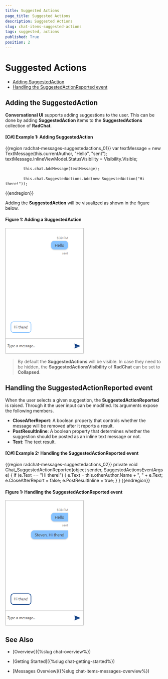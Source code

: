 ```yaml
---
title: Suggested Actions
page_title: Suggested Actions
description: Suggested Actions
slug: chat-items-suggested-actions
tags: suggested, actions
published: True
position: 2
---
```


# Suggested Actions

* [Adding SuggestedAction](#adding-suggested-action)
* [Handling the SuggestedActionReported event](#handling-the-suggestedactionreported)

## Adding the SuggestedAction

__Conversational UI__ supports adding suggestions to the user. This can be done by adding __SuggestedAction__ items to the __SuggestedActions__ collection of __RadChat__.

#### __[C#] Example 1: Adding SuggestedAction__ 
{{region radchat-messages-suggestedactions_01}}
	 		var textMessage = new TextMessage(this.currentAuthor, "Hello", "sent");
            textMessage.InlineViewModel.StatusVisibility = Visibility.Visible;

            this.chat.AddMessage(textMessage);

            this.chat.SuggestedActions.Add(new SuggestedAction("Hi there!"));
{{endregion}}

Adding the __SuggestedAction__ will be visualized as shown in the figure below.

#### __Figure 1: Adding a SuggestedAction__
![Adding a SuggestedAction](images/RadChat_Items_SuggestedActions_01.png)

> By default the __SuggestedActions__ will be visible. In case they need to be hidden, the __SuggestedActionsVisibility__ of __RadChat__ can be set to __Collapsed__.

## Handling the SuggestedActionReported event

When the user selects a given suggestion, the __SuggestedActionReported__ is raised. Through it the user input can be modified. Its arguments expose the following members.

* __CloseAfterReport__: A boolean property that controls whether the message will be removed after it reports a result.
* __PostResultInline__: A boolean property that determines whether the suggestion should be posted as an inline text message or not.
* __Text__: The text result.

#### __[C#] Example 2: Handling the SuggestedActionReported event__ 
{{region radchat-messages-suggestedactions_02}}
	 private void Chat_SuggestedActionReported(object sender, SuggestedActionsEventArgs e)
        {
            if (e.Text == "Hi there!")
            {
                e.Text = this.otherAuthor.Name + ", " + e.Text;
                e.CloseAfterReport = false;
                e.PostResultInline = true;
            }
        }
{{endregion}}

#### __Figure 1: Handling the SuggestedActionReported event__
![Handling the SuggestedActionReported event](images/RadChat_Items_SuggestedActions_02.png)

## See Also

* [Overview]({%slug chat-overview%})

* [Getting Started]({%slug chat-getting-started%})

* [Messages Overview]({%slug chat-items-messages-overview%})